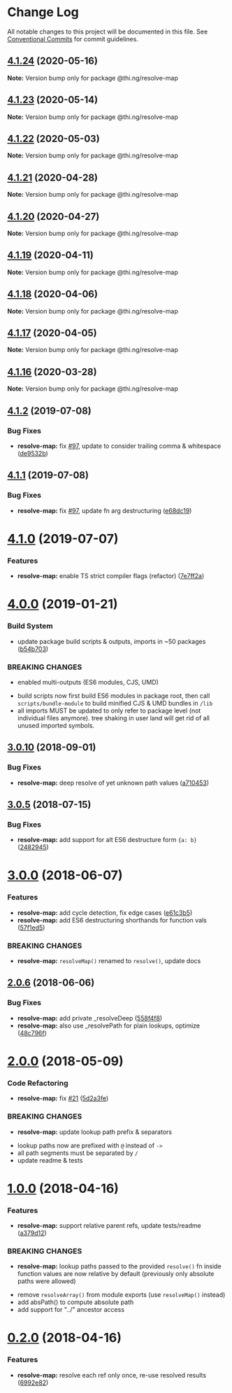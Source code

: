 # Change Log

All notable changes to this project will be documented in this file.
See [Conventional Commits](https://conventionalcommits.org) for commit guidelines.

## [4.1.24](https://github.com/thi-ng/umbrella/compare/@thi.ng/resolve-map@4.1.23...@thi.ng/resolve-map@4.1.24) (2020-05-16)

**Note:** Version bump only for package @thi.ng/resolve-map





## [4.1.23](https://github.com/thi-ng/umbrella/compare/@thi.ng/resolve-map@4.1.22...@thi.ng/resolve-map@4.1.23) (2020-05-14)

**Note:** Version bump only for package @thi.ng/resolve-map





## [4.1.22](https://github.com/thi-ng/umbrella/compare/@thi.ng/resolve-map@4.1.21...@thi.ng/resolve-map@4.1.22) (2020-05-03)

**Note:** Version bump only for package @thi.ng/resolve-map





## [4.1.21](https://github.com/thi-ng/umbrella/compare/@thi.ng/resolve-map@4.1.20...@thi.ng/resolve-map@4.1.21) (2020-04-28)

**Note:** Version bump only for package @thi.ng/resolve-map





## [4.1.20](https://github.com/thi-ng/umbrella/compare/@thi.ng/resolve-map@4.1.19...@thi.ng/resolve-map@4.1.20) (2020-04-27)

**Note:** Version bump only for package @thi.ng/resolve-map





## [4.1.19](https://github.com/thi-ng/umbrella/compare/@thi.ng/resolve-map@4.1.18...@thi.ng/resolve-map@4.1.19) (2020-04-11)

**Note:** Version bump only for package @thi.ng/resolve-map





## [4.1.18](https://github.com/thi-ng/umbrella/compare/@thi.ng/resolve-map@4.1.17...@thi.ng/resolve-map@4.1.18) (2020-04-06)

**Note:** Version bump only for package @thi.ng/resolve-map





## [4.1.17](https://github.com/thi-ng/umbrella/compare/@thi.ng/resolve-map@4.1.16...@thi.ng/resolve-map@4.1.17) (2020-04-05)

**Note:** Version bump only for package @thi.ng/resolve-map





## [4.1.16](https://github.com/thi-ng/umbrella/compare/@thi.ng/resolve-map@4.1.15...@thi.ng/resolve-map@4.1.16) (2020-03-28)

**Note:** Version bump only for package @thi.ng/resolve-map





## [4.1.2](https://github.com/thi-ng/umbrella/compare/@thi.ng/resolve-map@4.1.1...@thi.ng/resolve-map@4.1.2) (2019-07-08)

### Bug Fixes

* **resolve-map:** fix [#97](https://github.com/thi-ng/umbrella/issues/97), update to consider trailing comma & whitespace ([de9532b](https://github.com/thi-ng/umbrella/commit/de9532b))

## [4.1.1](https://github.com/thi-ng/umbrella/compare/@thi.ng/resolve-map@4.1.0...@thi.ng/resolve-map@4.1.1) (2019-07-08)

### Bug Fixes

* **resolve-map:** fix [#97](https://github.com/thi-ng/umbrella/issues/97), update fn arg destructuring ([e68dc19](https://github.com/thi-ng/umbrella/commit/e68dc19))

# [4.1.0](https://github.com/thi-ng/umbrella/compare/@thi.ng/resolve-map@4.0.12...@thi.ng/resolve-map@4.1.0) (2019-07-07)

### Features

* **resolve-map:** enable TS strict compiler flags (refactor) ([7e7ff2a](https://github.com/thi-ng/umbrella/commit/7e7ff2a))

# [4.0.0](https://github.com/thi-ng/umbrella/compare/@thi.ng/resolve-map@3.0.16...@thi.ng/resolve-map@4.0.0) (2019-01-21)

### Build System

* update package build scripts & outputs, imports in ~50 packages ([b54b703](https://github.com/thi-ng/umbrella/commit/b54b703))

### BREAKING CHANGES

* enabled multi-outputs (ES6 modules, CJS, UMD)

- build scripts now first build ES6 modules in package root, then call
  `scripts/bundle-module` to build minified CJS & UMD bundles in `/lib`
- all imports MUST be updated to only refer to package level
  (not individual files anymore). tree shaking in user land will get rid of
  all unused imported symbols.

<a name="3.0.10"></a>
## [3.0.10](https://github.com/thi-ng/umbrella/compare/@thi.ng/resolve-map@3.0.9...@thi.ng/resolve-map@3.0.10) (2018-09-01)

### Bug Fixes

* **resolve-map:** deep resolve of yet unknown path values ([a710453](https://github.com/thi-ng/umbrella/commit/a710453))

<a name="3.0.5"></a>
## [3.0.5](https://github.com/thi-ng/umbrella/compare/@thi.ng/resolve-map@3.0.4...@thi.ng/resolve-map@3.0.5) (2018-07-15)

### Bug Fixes

* **resolve-map:** add support for alt ES6 destructure form `{a: b}` ([2482945](https://github.com/thi-ng/umbrella/commit/2482945))

<a name="3.0.0"></a>
# [3.0.0](https://github.com/thi-ng/umbrella/compare/@thi.ng/resolve-map@2.0.6...@thi.ng/resolve-map@3.0.0) (2018-06-07)

### Features

* **resolve-map:** add cycle detection, fix edge cases ([e61c3b5](https://github.com/thi-ng/umbrella/commit/e61c3b5))
* **resolve-map:** add ES6 destructuring shorthands for function vals ([57f1ed5](https://github.com/thi-ng/umbrella/commit/57f1ed5))

### BREAKING CHANGES

* **resolve-map:** `resolveMap()` renamed to `resolve()`, update docs

<a name="2.0.6"></a>
## [2.0.6](https://github.com/thi-ng/umbrella/compare/@thi.ng/resolve-map@2.0.5...@thi.ng/resolve-map@2.0.6) (2018-06-06)

### Bug Fixes

* **resolve-map:** add private _resolveDeep ([558f4f8](https://github.com/thi-ng/umbrella/commit/558f4f8))
* **resolve-map:** also use _resolvePath for plain lookups, optimize ([48c796f](https://github.com/thi-ng/umbrella/commit/48c796f))

<a name="2.0.0"></a>
# [2.0.0](https://github.com/thi-ng/umbrella/compare/@thi.ng/resolve-map@1.0.5...@thi.ng/resolve-map@2.0.0) (2018-05-09)

### Code Refactoring

* **resolve-map:** fix [#21](https://github.com/thi-ng/umbrella/issues/21) ([5d2a3fe](https://github.com/thi-ng/umbrella/commit/5d2a3fe))

### BREAKING CHANGES

* **resolve-map:** update lookup path prefix & separators

- lookup paths now are prefixed with `@` instead of `->`
- all path segments must be separated by `/`
- update readme & tests

<a name="1.0.0"></a>
# [1.0.0](https://github.com/thi-ng/umbrella/compare/@thi.ng/resolve-map@0.2.0...@thi.ng/resolve-map@1.0.0) (2018-04-16)

### Features

* **resolve-map:** support relative parent refs, update tests/readme ([a379d12](https://github.com/thi-ng/umbrella/commit/a379d12))

### BREAKING CHANGES

* **resolve-map:** lookup paths passed to the provided `resolve()` fn
inside function values are now relative by default (previously only
absolute paths were allowed)

- remove `resolveArray()` from module exports
(use `resolveMap()` instead)
- add absPath() to compute absolute path
- add support for "../" ancestor access

<a name="0.2.0"></a>
# [0.2.0](https://github.com/thi-ng/umbrella/compare/@thi.ng/resolve-map@0.1.7...@thi.ng/resolve-map@0.2.0) (2018-04-16)

### Features

* **resolve-map:** resolve each ref only once, re-use resolved results ([6992e82](https://github.com/thi-ng/umbrella/commit/6992e82))
